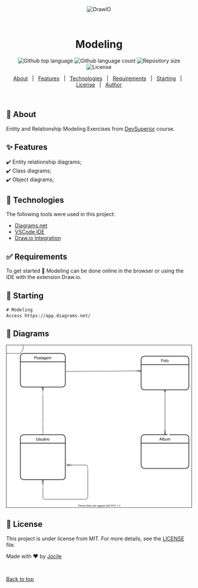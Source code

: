 <div align="center" id="top"> 
  <img src="https://github.com/hediet/vscode-drawio/raw/HEAD/docs/drawio-png.gif" alt="DrawIO" />

&#xa0;

  <!-- <a href="https://modelagem.netlify.app">Demo</a> -->
</div>

<h1 align="center">Modeling</h1>

<p align="center">
  <img alt="Github top language" src="https://img.shields.io/github/languages/top/jocile/modelagem?color=56BEB8">

  <img alt="Github language count" src="https://img.shields.io/github/languages/count/jocile/modelagem?color=56BEB8">

  <img alt="Repository size" src="https://img.shields.io/github/repo-size/jocile/modelagem?color=56BEB8">

  <img alt="License" src="https://img.shields.io/github/license/jocile/modelagem?color=56BEB8">

  <!-- <img alt="Github issues" src="https://img.shields.io/github/issues/jocile/modelagem?color=56BEB8" /> -->

  <!-- <img alt="Github forks" src="https://img.shields.io/github/forks/jocile/modelagem?color=56BEB8" /> -->

  <!-- <img alt="Github stars" src="https://img.shields.io/github/stars/jocile/modelagem?color=56BEB8" /> -->
</p>

<!-- Status -->

<!-- <h4 align="center">
	🚧  Modelagem 🚀 Under construction...  🚧
</h4>

<hr> -->

<p align="center">
  <a href="#dart-about">About</a> &#xa0; | &#xa0; 
  <a href="#sparkles-features">Features</a> &#xa0; | &#xa0;
  <a href="#rocket-technologies">Technologies</a> &#xa0; | &#xa0;
  <a href="#white_check_mark-requirements">Requirements</a> &#xa0; | &#xa0;
  <a href="#checkered_flag-starting">Starting</a> &#xa0; | &#xa0;
  <a href="#memo-license">License</a> &#xa0; | &#xa0;
  <a href="https://github.com/jocile" target="_blank">Author</a>
</p>

<br>

## :dart: About

Entity and Relationship Modeling Exercises from [DevSuperior](https://devsuperior.com.br/) course.

## :sparkles: Features

:heavy_check_mark: Entity relationship diagrams;\
:heavy_check_mark: Class diagrams;\
:heavy_check_mark: Object diagrams;

## :rocket: Technologies

The following tools were used in this project:

- [Diagrams.net](https://app.diagrams.net/)
- [VSCode IDE](https://code.visualstudio.com/docs/editor/vscode-web)
- [Draw.io Integration](https://marketplace.visualstudio.com/items?itemName=hediet.vscode-drawio)

## :white_check_mark: Requirements

To get started :checkered_flag: Modeling can be done online in the browser or using the IDE with the extension Draw.io.

## :checkered_flag: Starting

```
# Modeling
Access https://app.diagrams.net/
```

## :checkered_flag: Diagrams

![](SocialERDiagram.drawio.svg)

## :memo: License

This project is under license from MIT. For more details, see the [LICENSE](LICENSE.md) file.

Made with :heart: by <a href="https://github.com/jocile" target="_blank">Jocile</a>

&#xa0;

<a href="#top">Back to top</a>
